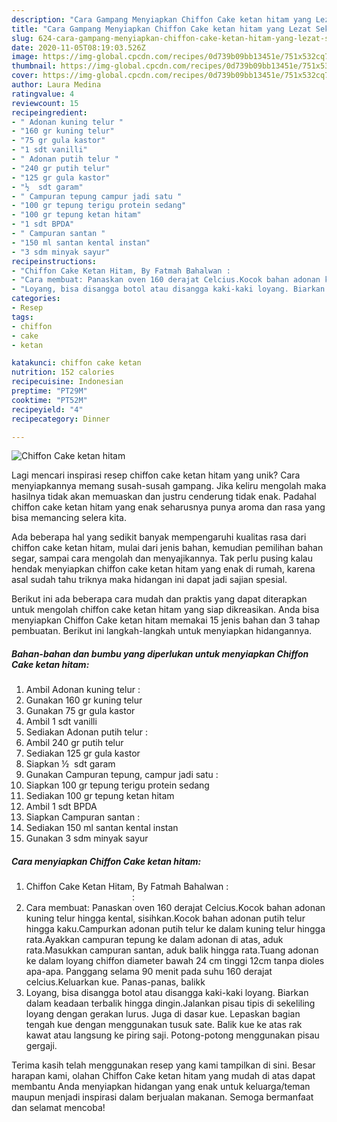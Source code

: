 ```yaml
---
description: "Cara Gampang Menyiapkan Chiffon Cake ketan hitam yang Lezat Sekali"
title: "Cara Gampang Menyiapkan Chiffon Cake ketan hitam yang Lezat Sekali"
slug: 624-cara-gampang-menyiapkan-chiffon-cake-ketan-hitam-yang-lezat-sekali
date: 2020-11-05T08:19:03.526Z
image: https://img-global.cpcdn.com/recipes/0d739b09bb13451e/751x532cq70/chiffon-cake-ketan-hitam-foto-resep-utama.jpg
thumbnail: https://img-global.cpcdn.com/recipes/0d739b09bb13451e/751x532cq70/chiffon-cake-ketan-hitam-foto-resep-utama.jpg
cover: https://img-global.cpcdn.com/recipes/0d739b09bb13451e/751x532cq70/chiffon-cake-ketan-hitam-foto-resep-utama.jpg
author: Laura Medina
ratingvalue: 4
reviewcount: 15
recipeingredient:
- " Adonan kuning telur "
- "160 gr kuning telur"
- "75 gr gula kastor"
- "1 sdt vanilli"
- " Adonan putih telur "
- "240 gr putih telur"
- "125 gr gula kastor"
- "½  sdt garam"
- " Campuran tepung campur jadi satu "
- "100 gr tepung terigu protein sedang"
- "100 gr tepung ketan hitam"
- "1 sdt BPDA"
- " Campuran santan "
- "150 ml santan kental instan"
- "3 sdm minyak sayur"
recipeinstructions:
- "Chiffon Cake Ketan Hitam, By Fatmah Bahalwan :                                                                               :"
- "Cara membuat: Panaskan oven 160 derajat Celcius.Kocok bahan adonan kuning telur hingga kental, sisihkan.Kocok bahan adonan putih telur hingga kaku.Campurkan adonan putih telur ke dalam kuning telur hingga rata.Ayakkan campuran tepung ke dalam adonan di atas, aduk rata.Masukkan campuran santan, aduk balik hingga rata.Tuang adonan ke dalam loyang chiffon diameter bawah 24 cm tinggi 12cm tanpa dioles apa-apa. Panggang selama 90 menit pada suhu 160 derajat celcius.Keluarkan kue. Panas-panas, balikk"
- "Loyang, bisa disangga botol atau disangga kaki-kaki loyang. Biarkan dalam keadaan terbalik hingga dingin.Jalankan pisau tipis di sekeliling loyang dengan gerakan lurus. Juga di dasar kue. Lepaskan bagian tengah kue dengan menggunakan tusuk sate. Balik kue ke atas rak kawat atau langsung ke piring saji. Potong-potong menggunakan pisau gergaji."
categories:
- Resep
tags:
- chiffon
- cake
- ketan

katakunci: chiffon cake ketan 
nutrition: 152 calories
recipecuisine: Indonesian
preptime: "PT29M"
cooktime: "PT52M"
recipeyield: "4"
recipecategory: Dinner

---
```



![Chiffon Cake ketan hitam](https://img-global.cpcdn.com/recipes/0d739b09bb13451e/751x532cq70/chiffon-cake-ketan-hitam-foto-resep-utama.jpg)

Lagi mencari inspirasi resep chiffon cake ketan hitam yang unik? Cara menyiapkannya memang susah-susah gampang. Jika keliru mengolah maka hasilnya tidak akan memuaskan dan justru cenderung tidak enak. Padahal chiffon cake ketan hitam yang enak seharusnya punya aroma dan rasa yang bisa memancing selera kita.

Ada beberapa hal yang sedikit banyak mempengaruhi kualitas rasa dari chiffon cake ketan hitam, mulai dari jenis bahan, kemudian pemilihan bahan segar, sampai cara mengolah dan menyajikannya. Tak perlu pusing kalau hendak menyiapkan chiffon cake ketan hitam yang enak di rumah, karena asal sudah tahu triknya maka hidangan ini dapat jadi sajian spesial.




Berikut ini ada beberapa cara mudah dan praktis yang dapat diterapkan untuk mengolah chiffon cake ketan hitam yang siap dikreasikan. Anda bisa menyiapkan Chiffon Cake ketan hitam memakai 15 jenis bahan dan 3 tahap pembuatan. Berikut ini langkah-langkah untuk menyiapkan hidangannya.

<!--inarticleads1-->

##### Bahan-bahan dan bumbu yang diperlukan untuk menyiapkan Chiffon Cake ketan hitam:

1. Ambil  Adonan kuning telur :
1. Gunakan 160 gr kuning telur
1. Gunakan 75 gr gula kastor
1. Ambil 1 sdt vanilli
1. Sediakan  Adonan putih telur :
1. Ambil 240 gr putih telur
1. Sediakan 125 gr gula kastor
1. Siapkan ½  sdt garam
1. Gunakan  Campuran tepung, campur jadi satu :
1. Siapkan 100 gr tepung terigu protein sedang
1. Sediakan 100 gr tepung ketan hitam
1. Ambil 1 sdt BPDA
1. Siapkan  Campuran santan :
1. Sediakan 150 ml santan kental instan
1. Gunakan 3 sdm minyak sayur




<!--inarticleads2-->

##### Cara menyiapkan Chiffon Cake ketan hitam:

1. Chiffon Cake Ketan Hitam, By Fatmah Bahalwan :                                                                               :
1. Cara membuat: Panaskan oven 160 derajat Celcius.Kocok bahan adonan kuning telur hingga kental, sisihkan.Kocok bahan adonan putih telur hingga kaku.Campurkan adonan putih telur ke dalam kuning telur hingga rata.Ayakkan campuran tepung ke dalam adonan di atas, aduk rata.Masukkan campuran santan, aduk balik hingga rata.Tuang adonan ke dalam loyang chiffon diameter bawah 24 cm tinggi 12cm tanpa dioles apa-apa. Panggang selama 90 menit pada suhu 160 derajat celcius.Keluarkan kue. Panas-panas, balikk
1. Loyang, bisa disangga botol atau disangga kaki-kaki loyang. Biarkan dalam keadaan terbalik hingga dingin.Jalankan pisau tipis di sekeliling loyang dengan gerakan lurus. Juga di dasar kue. Lepaskan bagian tengah kue dengan menggunakan tusuk sate. Balik kue ke atas rak kawat atau langsung ke piring saji. Potong-potong menggunakan pisau gergaji.




Terima kasih telah menggunakan resep yang kami tampilkan di sini. Besar harapan kami, olahan Chiffon Cake ketan hitam yang mudah di atas dapat membantu Anda menyiapkan hidangan yang enak untuk keluarga/teman maupun menjadi inspirasi dalam berjualan makanan. Semoga bermanfaat dan selamat mencoba!
